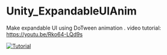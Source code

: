 # Unity_ExpandableUIAnim
Make expandable UI using DoTween animation . video tutorial: https://youtu.be/Rko64-LQd9s

[![Tutorial](https://img.youtube.com/vi/Rko64-LQd9s/0.jpg)](https://www.youtube.com/watch?v=Rko64-LQd9s)
